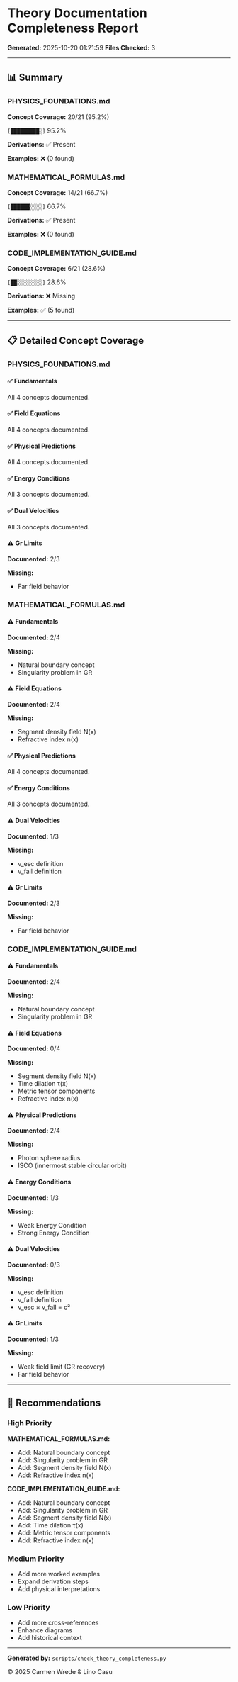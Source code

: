# Theory Documentation Completeness Report

**Generated:** 2025-10-20 01:21:59
**Files Checked:** 3

---

## 📊 Summary

### PHYSICS_FOUNDATIONS.md

**Concept Coverage:** 20/21 (95.2%)

`[█████████░]` 95.2%

**Derivations:** ✅ Present

**Examples:** ❌ (0 found)

### MATHEMATICAL_FORMULAS.md

**Concept Coverage:** 14/21 (66.7%)

`[██████░░░░]` 66.7%

**Derivations:** ✅ Present

**Examples:** ❌ (0 found)

### CODE_IMPLEMENTATION_GUIDE.md

**Concept Coverage:** 6/21 (28.6%)

`[██░░░░░░░░]` 28.6%

**Derivations:** ❌ Missing

**Examples:** ✅ (5 found)

---

## 📋 Detailed Concept Coverage

### PHYSICS_FOUNDATIONS.md

#### ✅ Fundamentals

All 4 concepts documented.

#### ✅ Field Equations

All 4 concepts documented.

#### ✅ Physical Predictions

All 4 concepts documented.

#### ✅ Energy Conditions

All 3 concepts documented.

#### ✅ Dual Velocities

All 3 concepts documented.

#### ⚠️  Gr Limits

**Documented:** 2/3

**Missing:**
- Far field behavior

### MATHEMATICAL_FORMULAS.md

#### ⚠️  Fundamentals

**Documented:** 2/4

**Missing:**
- Natural boundary concept
- Singularity problem in GR

#### ⚠️  Field Equations

**Documented:** 2/4

**Missing:**
- Segment density field N(x)
- Refractive index n(x)

#### ✅ Physical Predictions

All 4 concepts documented.

#### ✅ Energy Conditions

All 3 concepts documented.

#### ⚠️  Dual Velocities

**Documented:** 1/3

**Missing:**
- v_esc definition
- v_fall definition

#### ⚠️  Gr Limits

**Documented:** 2/3

**Missing:**
- Far field behavior

### CODE_IMPLEMENTATION_GUIDE.md

#### ⚠️  Fundamentals

**Documented:** 2/4

**Missing:**
- Natural boundary concept
- Singularity problem in GR

#### ⚠️  Field Equations

**Documented:** 0/4

**Missing:**
- Segment density field N(x)
- Time dilation τ(x)
- Metric tensor components
- Refractive index n(x)

#### ⚠️  Physical Predictions

**Documented:** 2/4

**Missing:**
- Photon sphere radius
- ISCO (innermost stable circular orbit)

#### ⚠️  Energy Conditions

**Documented:** 1/3

**Missing:**
- Weak Energy Condition
- Strong Energy Condition

#### ⚠️  Dual Velocities

**Documented:** 0/3

**Missing:**
- v_esc definition
- v_fall definition
- v_esc × v_fall = c²

#### ⚠️  Gr Limits

**Documented:** 1/3

**Missing:**
- Weak field limit (GR recovery)
- Far field behavior

---

## 🎯 Recommendations

### High Priority

**MATHEMATICAL_FORMULAS.md:**
- Add: Natural boundary concept
- Add: Singularity problem in GR
- Add: Segment density field N(x)
- Add: Refractive index n(x)

**CODE_IMPLEMENTATION_GUIDE.md:**
- Add: Natural boundary concept
- Add: Singularity problem in GR
- Add: Segment density field N(x)
- Add: Time dilation τ(x)
- Add: Metric tensor components
- Add: Refractive index n(x)

### Medium Priority

- Add more worked examples
- Expand derivation steps
- Add physical interpretations

### Low Priority

- Add more cross-references
- Enhance diagrams
- Add historical context

---

**Generated by:** `scripts/check_theory_completeness.py`

© 2025 Carmen Wrede & Lino Casu
